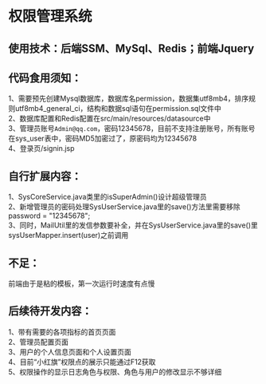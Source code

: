 # 权限管理系统  
  
## 使用技术：后端SSM、MySql、Redis；前端Jquery  
  
## 代码食用须知：  
1、需要预先创建Mysql数据库，数据库名permission，数据集utf8mb4，排序规则utf8mb4_general_ci，结构和数据sql语句在permission.sql文件中  
2、数据库配置和Redis配置在src/main/resources/datasource中  
3、管理员账号`Admin@qq.com`，密码12345678，目前不支持注册账号，所有账号在sys_user表中，密码MD5加密过了，原密码均为12345678  
4、登录页/signin.jsp  
  
## 自行扩展内容：  
1、SysCoreService.java类里的isSuperAdmin()设计超级管理员  
2、新增管理员的密码处理SysUserService.java里的save()方法里需要移除password = "12345678";  
3、同时，MailUtil里的发信参数要补全，并在SysUserService.java里的save()里sysUserMapper.insert(user)之前调用  
  
## 不足：  
前端由于是粘的模板，第一次运行时速度有点慢  
  
## 后续待开发内容：  
1、带有需要的各项指标的首页页面  
2、管理员配置页面  
3、用户的个人信息页面和个人设置页面  
4、目前“小红旗”权限点的展示只能通过F12获取  
5、权限操作的显示日志角色与权限、角色与用户的修改显示不够详细  
